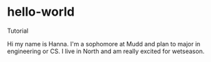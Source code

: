 # hello-world
Tutorial

Hi my name is Hanna. I'm a sophomore at Mudd and plan to major in engineering or CS.
I live in North and am really excited for wetseason. 
